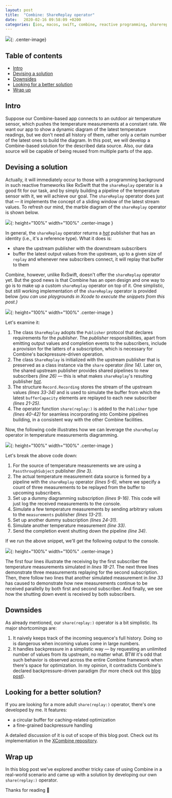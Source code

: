 ```yaml
---
layout: post
title:  "Combine: ShareReplay operator"
date:   2020-02-16 09:58:09 +0200
categories: [ios, macos, swift, combine, reactive programming, sharereplay]
---
```


![](../images/2020-02-19-combine-sharereplay-operator/header.jpg){: .center-image}

## Table of contents

- [Intro](#intro)
- [Devising a solution](#devising-a-solution)
- [Downsides](#Downsides)
- [Looking for a better solution](#looking-for-a-better-solution)
- [Wrap up](#wrap-up)

## Intro

Suppose our Combine-based app connects to an outdoor air temperature sensor, which pushes the temperature measurements at a constant rate. We want our app to show a dynamic diagram of the latest temperature readings, but we don't need all history of them, rather only a certain number of the latest ones to build the diagram. In this post, we will develop a Combine-based solution for the described data source. Also, our data source will be capable of being reused from multiple parts of the app.

## Devising a solution

Actually, it will immediately occur to those with a programming background in such reactive frameworks like RxSwift that the `shareReplay` operator is a good fit for our task, and by simply building a pipeline of the temperature sensor with it, we will achieve our goal. The `shareReplay` operator does just that ― it implements the concept of a sliding window of the latest stream values. To refresh our mind, the marble diagram of the `shareReplay` operator is shown below.

![](../images/2020-02-19-combine-sharereplay-operator/marble-sharereplay.png){: height="100%" width="100%" .center-image }

In general, the `shareReplay` operator returns a [*hot*][hot_vs_cold] publisher that has an identity (i.e., it's a reference type). What it does is:

* share the upstream publisher with the downstream subscribers
* buffer the latest output values from the upstream, up to a given size of `replay` and whenever new subscribers connect, it will replay that buffer to them

Combine, however, unlike RxSwift, doesn't offer the `shareReplay` operator yet. But the good news is that Combine has an open design and one way to go is to make up a custom `shareReplay` operator on top of it. One simplistic, but still working implementation of the `shareReplay` operator is provided below *(you can use playgrounds in Xcode to execute the snippets from this post.)*

![](../images/2020-02-19-combine-sharereplay-operator/01.png){: height="100%" width="100%" .center-image }

Let's examine it:

1. The class `ShareReplay` adopts the `Publisher` protocol that declares requirements for the *publisher*. The *publisher* responsibilities, apart from emitting output values and completion events to the subscribers, include a provision for the latters of a subscription, which is necessary for Combine's backpressure-driven operation.
2. The class `ShareReplay` is initialized with the upstream publisher that is preserved as a class instance via the `share` operator *(line 14)*. Later on, the shared upstream publisher provides shared pipelines to new subscribers *(line 26)* — this is what makes `shareReplay`'s resulting publisher [*hot*][hot_vs_cold].
3. The structure `Record.Recording`  stores the stream of the upstream values *(lines 33-34)* and is used to simulate the buffer from which the latest `bufferCapacity` elements are replayed to each new subscriber *(lines 21-25)*.
4. The operator function `share(replay:)` is added to the `Publisher` type *(lines 40-42)* for seamless incorporating into Combine pipelines building, in a consistent way with the other Combine facilities. 

Now, the following code illustrates how we can leverage the `shareReplay` operator in temperature measurements diagramming.

![](../images/2020-02-19-combine-sharereplay-operator/02.png){: height="100%" width="100%" .center-image }

Let's break the above code down:

1. For the source of temperature measurements we are using a `PassthroughSubject` publisher *(line 3)*. 
2. The actual temperature measurement data source is formed by a pipeline with the `shareReplay` operator *(lines 5-6)*, where we specify a count of three measurements to be replayed from the buffer to upcoming subscribers.
3. Set up a dummy diagramming subscription *(lines 9-16)*. This code will just log the received measurements to the console.
4. Simulate a few temperature measurements by sending arbitrary values to the `measurements` publisher *(lines 13-21)*.
5. Set up another dummy subscription *(lines 24-31)*.
6. Simulate another temperature measurement *(line 33)*.
7. Send the completion event shutting down the pipeline *(line 34)*.

If we run the above snippet, we'll get the following output to the console.

![](../images/2020-02-19-combine-sharereplay-operator/03.png){: height="100%" width="100%" .center-image }

The first four lines illustrate the receiving by the first subscriber the temperature measurements simulated in *lines 18-21*. The next three lines demonstrate three measurements replaying for the second subscription. Then, there follow two lines that another simulated measurement in *line 33* has caused to demonstrate how new measurements continue to be received parallelly by both first and second subscriber. And finally, we see how the shutting down event is received by both subscribers.

## Downsides

As already mentioned, our `share(replay:)` operator is a bit simplistic. Its major shortcomings are:

1. It naively keeps track of the incoming sequence's full history. Doing so is dangerous when incoming values come in large numbers.
2. It handles backpressure in a simplistic way — by requesting an unlimited number of values from its upstream, no matter what. BTW it's odd that such behavior is observed across the entire Combine framework when there's space for optimization. In my opinion, it contradicts Combine's declared backpressure-driven paradigm (for more check out this [blog post][combine_insight_into_zip]).

## Looking for a better solution?

If you are looking for a more adult `share(replay:)` operator, there's one developed by me. It features:

- a circular buffer for caching-related optimization
- a fine-grained backpressure handling 

A detailed discussion of it is out of scope of this blog post. Check out its implementation in the [XCombine repository][xcombine_repository].

## Wrap up

In this blog post we've explored another tricky case of using Combine in a real-world scenario and came up with a solution by developing our own `share(replay:)` operator.

Thanks for reading 🎈

[hot_vs_cold]: https://medium.com/@benlesh/hot-vs-cold-observables-f8094ed53339
[combine_insight_into_zip]: https://sergebouts.github.io/combine-insight-into-zip-operator/
[xcombine_repository]: https://github.com/SergeBouts/XCombine

